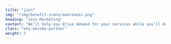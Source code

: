```yaml
---
title: "join"
img: "/img/benefit-icons/awareness.png"
heading: "Join Marketing"
content: "We’ll help you drive demand for your services while you’ll do the same with co-branded marketing and PR efforts."
class: "why-become-partner"
weight: 1
---
```

